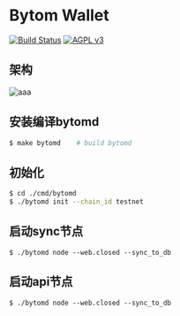 Bytom Wallet
============
[![Build Status](https://travis-ci.org/Bytom/bytom.svg)](https://travis-ci.org/Bytom/bytom)
[![AGPL v3](https://img.shields.io/badge/license-AGPL%20v3-brightgreen.svg)](./LICENSE)

## 架构
![aaa](https://github.com/Bytom-Community/Bytom-Server/blob/master/architecture.jpg)

## 安装编译bytomd
``` bash
$ make bytomd    # build bytomd
```

## 初始化

```bash
$ cd ./cmd/bytomd
$ ./bytomd init --chain_id testnet

```

## 启动sync节点
```
$ ./bytomd node --web.closed --sync_to_db
```

## 启动api节点
```
$ ./bytomd node --web.closed --sync_to_db

```
